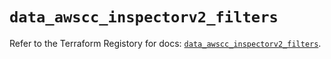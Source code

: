 # `data_awscc_inspectorv2_filters`

Refer to the Terraform Registory for docs: [`data_awscc_inspectorv2_filters`](https://registry.terraform.io/providers/hashicorp/awscc/0.70.0/docs/data-sources/inspectorv2_filters).
